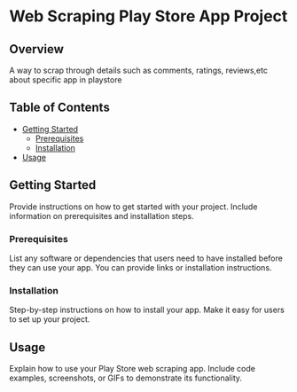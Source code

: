 # Web Scraping Play Store App Project

## Overview

A way to scrap through details such as comments, ratings, reviews,etc about specific app in playstore 

## Table of Contents

- [Getting Started](#getting-started)
  - [Prerequisites](#prerequisites)
  - [Installation](#installation)
- [Usage](#usage)


## Getting Started

Provide instructions on how to get started with your project. Include information on prerequisites and installation steps.

### Prerequisites

List any software or dependencies that users need to have installed before they can use your app. You can provide links or installation instructions.

### Installation

Step-by-step instructions on how to install your app. Make it easy for users to set up your project.

## Usage

Explain how to use your Play Store web scraping app. Include code examples, screenshots, or GIFs to demonstrate its functionality.
